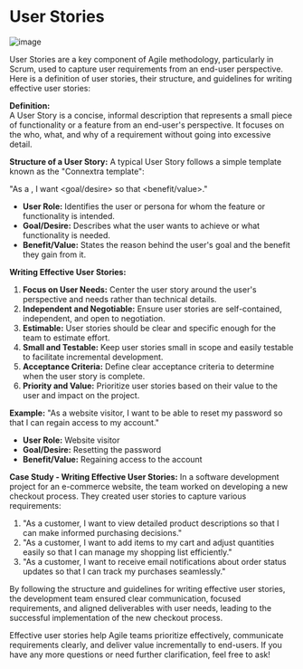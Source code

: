 # User Stories
![image](https://github.com/kmitsolution/SDLC/assets/84008107/699392c0-7a5d-431e-ade2-800882de9291)

User Stories are a key component of Agile methodology, particularly in Scrum, used to capture user requirements from an end-user perspective. Here is a definition of user stories, their structure, and guidelines for writing effective user stories:

**Definition:**  
A User Story is a concise, informal description that represents a small piece of functionality or a feature from an end-user's perspective. It focuses on the who, what, and why of a requirement without going into excessive detail.

**Structure of a User Story:**
A typical User Story follows a simple template known as the "Connextra template":

"As a <user role>, I want <goal/desire> so that <benefit/value>."

- **User Role:** Identifies the user or persona for whom the feature or functionality is intended.
- **Goal/Desire:** Describes what the user wants to achieve or what functionality is needed.
- **Benefit/Value:** States the reason behind the user's goal and the benefit they gain from it.

**Writing Effective User Stories:**
1. **Focus on User Needs:** Center the user story around the user's perspective and needs rather than technical details.
2. **Independent and Negotiable:** Ensure user stories are self-contained, independent, and open to negotiation.
3. **Estimable:** User stories should be clear and specific enough for the team to estimate effort.
4. **Small and Testable:** Keep user stories small in scope and easily testable to facilitate incremental development.
5. **Acceptance Criteria:** Define clear acceptance criteria to determine when the user story is complete.
6. **Priority and Value:** Prioritize user stories based on their value to the user and impact on the project.

**Example:**
"As a website visitor, I want to be able to reset my password so that I can regain access to my account."

- **User Role:** Website visitor
- **Goal/Desire:** Resetting the password
- **Benefit/Value:** Regaining access to the account

**Case Study - Writing Effective User Stories:**
In a software development project for an e-commerce website, the team worked on developing a new checkout process. They created user stories to capture various requirements:
1. "As a customer, I want to view detailed product descriptions so that I can make informed purchasing decisions."
2. "As a customer, I want to add items to my cart and adjust quantities easily so that I can manage my shopping list efficiently."
3. "As a customer, I want to receive email notifications about order status updates so that I can track my purchases seamlessly."

By following the structure and guidelines for writing effective user stories, the development team ensured clear communication, focused requirements, and aligned deliverables with user needs, leading to the successful implementation of the new checkout process.

Effective user stories help Agile teams prioritize effectively, communicate requirements clearly, and deliver value incrementally to end-users. If you have any more questions or need further clarification, feel free to ask!
